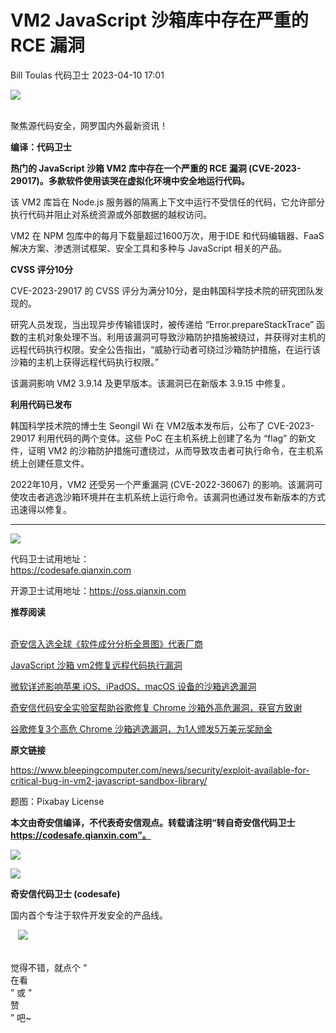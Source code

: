 #  VM2 JavaScript 沙箱库中存在严重的 RCE 漏洞   
Bill Toulas  代码卫士   2023-04-10 17:01  
  
![](https://mmbiz.qpic.cn/mmbiz_gif/Az5ZsrEic9ot90z9etZLlU7OTaPOdibteeibJMMmbwc29aJlDOmUicibIRoLdcuEQjtHQ2qjVtZBt0M5eVbYoQzlHiaw/640?wx_fmt=gif "")  
  
   
聚焦源代码安全，网罗国内外最新资讯！  
  
**编译：代码卫士**  
  
**热门的 JavaScript 沙箱 VM2 库中存在一个严重的 RCE 漏洞 (CVE-2023-29017)。多款软件使用该哭在虚拟化环境中安全地运行代码。**  
  
该 VM2 库旨在 Node.js 服务器的隔离上下文中运行不受信任的代码，它允许部分执行代码并阻止对系统资源或外部数据的越权访问。  
  
VM2 在 NPM 包库中的每月下载量超过1600万次，用于IDE 和代码编辑器、FaaS 解决方案、渗透测试框架、安全工具和多种与 JavaScript 相关的产品。  
  
  
**CVSS 评分10分**  
  
  
CVE-2023-29017 的 CVSS 评分为满分10分，是由韩国科学技术院的研究团队发现的。  
  
研究人员发现，当出现异步传输错误时，被传递给 “Error.prepareStackTrace” 函数的主机对象处理不当。利用该漏洞可导致沙箱防护措施被绕过，并获得对主机的远程代码执行权限。安全公告指出，“威胁行动者可绕过沙箱防护措施，在运行该沙箱的主机上获得远程代码执行权限。”  
  
该漏洞影响 VM2 3.9.14 及更早版本。该漏洞已在新版本 3.9.15 中修复。  
  
  
**利用代码已发布**  
  
  
韩国科学技术院的博士生 Seongil Wi 在 VM2版本发布后，公布了 CVE-2023-29017 利用代码的两个变体。这些 PoC 在主机系统上创建了名为 “flag” 的新文件，证明 VM2 的沙箱防护措施可遭绕过，从而导致攻击者可执行命令，在主机系统上创建任意文件。  
  
2022年10月，VM2 还受另一个严重漏洞 (CVE-2022-36067) 的影响。该漏洞可使攻击者逃逸沙箱环境并在主机系统上运行命令。该漏洞也通过发布新版本的方式迅速得以修复。  
  
  
****  
![](https://mmbiz.qpic.cn/mmbiz_png/oBANLWYScMQZeSribxs2yU1w56EMvgX9cDBCiabniazxdxtQ25cBCAd5vBJIM2sOv1khjzwwViaT0pS74U6piaiauiaGA/640?wx_fmt=png "")  
  
  
  
代码卫士试用地址：  
https://codesafe.qianxin.com  
  
开源卫士试用地址：https://oss.qianxin.com  
  
  
  
  
  
  
  
  
  
  
  
  
**推荐阅读**  
  
[](http://mp.weixin.qq.com/s?__biz=MzI2NTg4OTc5Nw==&mid=2247511052&idx=3&sn=fb116392e405ae62e6c339117fffdb59&chksm=ea949d66dde31470758b6ee8f9dbecdb67ef6c0c8af277f26b83b60dbac95748d28db787a4b4&scene=21#wechat_redirect)  
[奇安信入选全球《软件成分分析全景图》代表厂商](http://mp.weixin.qq.com/s?__biz=MzI2NTg4OTc5Nw==&mid=2247515374&idx=1&sn=8b491039bc40f1e5d4e1b29d8c95f9e7&chksm=ea948d84dde30492f8a6c9953f69dbed1f483b6bc9b4480cab641fbc69459d46bab41cdc4859&scene=21#wechat_redirect)  
  
  
[JavaScript 沙箱 vm2修复远程代码执行漏洞](http://mp.weixin.qq.com/s?__biz=MzI2NTg4OTc5Nw==&mid=2247514120&idx=3&sn=70433e477638c9c6b3ed925cbdb9cb76&chksm=ea948962dde300745c90d6d6c46d60584f699d5afcb625367d464f79bbbb7bf930be487ee4b9&scene=21#wechat_redirect)  
  
  
[微软详述影响苹果 iOS、iPadOS、macOS 设备的沙箱逃逸漏洞](http://mp.weixin.qq.com/s?__biz=MzI2NTg4OTc5Nw==&mid=2247512944&idx=2&sn=d4eadd75c1a517158050fee4b426c96d&chksm=ea94821adde30b0ca1a9fe01b01d12a5925479f01abfd7dd02cf3d8fa29e782d5524bdf64933&scene=21#wechat_redirect)  
  
  
[奇安信代码安全实验室帮助谷歌修复 Chrome 沙箱外高危漏洞，获官方致谢](http://mp.weixin.qq.com/s?__biz=MzI2NTg4OTc5Nw==&mid=2247500006&idx=1&sn=860ec1c1ccad2c6da992d6223e4f0c71&chksm=ea94f18cdde3789a01887a72adde0cf467dd76823f4b6d70bed77cd7aadef8164f56c8d397e7&scene=21#wechat_redirect)  
  
  
[谷歌修复3个高危 Chrome 沙箱逃逸漏洞，为1人颁发5万美元奖励金](http://mp.weixin.qq.com/s?__biz=MzI2NTg4OTc5Nw==&mid=2247491359&idx=2&sn=91169c222648d41ebd01f7ff0d8d0ff7&chksm=ea972e75dde0a763e89f27354adf4c1c00d56d466f3bde194d0a6e0c7591e1be3fd0e3f2bb79&scene=21#wechat_redirect)  
  
  
  
  
**原文链接**  
  
https://www.bleepingcomputer.com/news/security/exploit-available-for-critical-bug-in-vm2-javascript-sandbox-library/  
  
  
题图：Pixabay License  
  
  
**本文由奇安信编译，不代表奇安信观点。转载请注明“转自奇安信代码卫士 https://codesafe.qianxin.com”。**  
  
  
  
  
![](https://mmbiz.qpic.cn/mmbiz_jpg/oBANLWYScMSf7nNLWrJL6dkJp7RB8Kl4zxU9ibnQjuvo4VoZ5ic9Q91K3WshWzqEybcroVEOQpgYfx1uYgwJhlFQ/640?wx_fmt=jpeg "")  
  
![](https://mmbiz.qpic.cn/mmbiz_jpg/oBANLWYScMSN5sfviaCuvYQccJZlrr64sRlvcbdWjDic9mPQ8mBBFDCKP6VibiaNE1kDVuoIOiaIVRoTjSsSftGC8gw/640?wx_fmt=jpeg "")  
  
**奇安信代码卫士 (codesafe)**  
  
国内首个专注于软件开发安全的产品线。  
  
   ![](https://mmbiz.qpic.cn/mmbiz_gif/oBANLWYScMQ5iciaeKS21icDIWSVd0M9zEhicFK0rbCJOrgpc09iaH6nvqvsIdckDfxH2K4tu9CvPJgSf7XhGHJwVyQ/640?wx_fmt=gif "")  
  
   
觉得不错，就点个 “  
在看  
” 或 "  
赞  
” 吧~  
  
